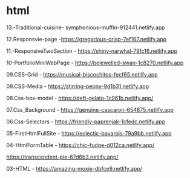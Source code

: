 # html 
  13.-Traditional-cuisine- symphonious-muffin-912441.netlify.app

  12.Responsvie-page -https://gregarious-crisp-7ef167.netlify.app

  11.-ResponsiveTwoSection - https://shiny-narwhal-79fc16.netlify.app

  10-PortfolioMiniWebPage - https://bejewelled-swan-1c8270.netlify.app
  
  09.CSS-Grid - https://musical-biscochitos-fecf65.netlify.app
  
  09.CSS-Media - https://stirring-peony-9d1b31.netlify.app
  
  08.Css-box-model - https://deft-gelato-1c961b.netlify.app/

  07.Css_Background - https://genuine-cascaron-654875.netlify.app
  
  06.Css-Selectors - https://friendly-paprenjak-1cfedc.netlify.app
  
  05-FirstHtmlFullSite - https://eclectic-bavarois-79a9bb.netlify.app
  
  04-HtmlFormTable - https://chic-fudge-d012ca.netlify.app/
  
  https://transcendent-pie-67d6b3.netlify.app/
  
  03-HTML - https://amazing-moxie-dbfce9.netlify.app/
                  
